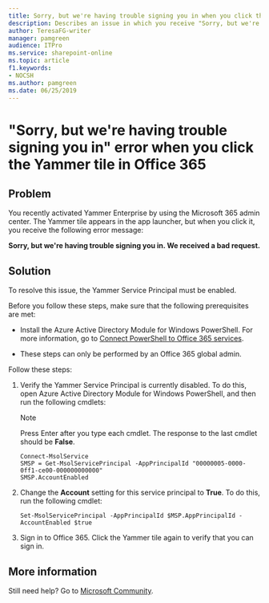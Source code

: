 ```yaml
---
title: Sorry, but we're having trouble signing you in when you click the Yammer tile in Office 365
description: Describes an issue in which you receive "Sorry, but we're having trouble signing you in" error when you click the Yammer tile in Office 365.
author: TeresaFG-writer
manager: pamgreen
audience: ITPro
ms.service: sharepoint-online
ms.topic: article
f1.keywords:
- NOCSH
ms.author: pamgreen
ms.date: 06/25/2019
---
```


# "Sorry, but we're having trouble signing you in" error when you click the Yammer tile in Office 365

## Problem

You recently activated Yammer Enterprise by using the Microsoft 365 admin center. The Yammer tile appears in the app launcher, but when you click it, you receive the following error message:

**Sorry, but we're having trouble signing you in. We received a bad request.**

## Solution

To resolve this issue, the Yammer Service Principal must be enabled.

Before you follow these steps, make sure that the following prerequisites are met:

- Install the Azure Active Directory Module for Windows PowerShell. For more information, go to [Connect PowerShell to Office 365 services](/microsoft-365/enterprise/connect-to-microsoft-365-powershell).

- These steps can only be performed by an Office 365 global admin.

Follow these steps:

1. Verify the Yammer Service Principal is currently disabled. To do this, open Azure Active Directory Module for Windows PowerShell, and then run the following cmdlets:

   > [!NOTE]
   > Press Enter after you type each cmdlet. The response to the last cmdlet should be **False**.

   ```
   Connect-MsolService
   SMSP = Get-MsolServicePrincipal -AppPrincipalId "00000005-0000-0ff1-ce00-000000000000"
   SMSP.AccountEnabled
   ```

2. Change the **Account** setting for this service principal to **True**. To do this, run the following cmdlet:

   ```
   Set-MsolServicePrincipal -AppPrincipalId $MSP.AppPrincipalId -AccountEnabled $true
   ```

3. Sign in to Office 365. Click the Yammer tile again to verify that you can sign in.

## More information

Still need help? Go to [Microsoft Community](https://answers.microsoft.com).

